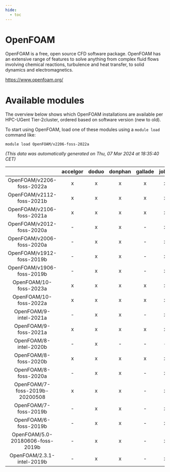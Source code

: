 ```yaml
---
hide:
  - toc
---
```


OpenFOAM
========


OpenFOAM is a free, open source CFD software package. OpenFOAM has an extensive range of features to solve anything from complex fluid flows involving chemical reactions, turbulence and heat transfer, to solid dynamics and electromagnetics.

https://www.openfoam.org/
# Available modules


The overview below shows which OpenFOAM installations are available per HPC-UGent Tier-2cluster, ordered based on software version (new to old).

To start using OpenFOAM, load one of these modules using a `module load` command like:

```shell
module load OpenFOAM/v2206-foss-2022a
```

*(This data was automatically generated on Thu, 07 Mar 2024 at 18:35:40 CET)*  

| |accelgor|doduo|donphan|gallade|joltik|skitty|
| :---: | :---: | :---: | :---: | :---: | :---: | :---: |
|OpenFOAM/v2206-foss-2022a|x|x|x|x|x|x|
|OpenFOAM/v2112-foss-2021b|x|x|x|x|x|x|
|OpenFOAM/v2106-foss-2021a|x|x|x|x|x|x|
|OpenFOAM/v2012-foss-2020a|-|x|x|-|x|x|
|OpenFOAM/v2006-foss-2020a|-|x|x|-|x|x|
|OpenFOAM/v1912-foss-2019b|-|x|x|-|x|x|
|OpenFOAM/v1906-foss-2019b|-|x|x|-|x|x|
|OpenFOAM/10-foss-2023a|x|x|x|x|x|x|
|OpenFOAM/10-foss-2022a|x|x|x|x|x|x|
|OpenFOAM/9-intel-2021a|-|x|x|-|x|x|
|OpenFOAM/9-foss-2021a|x|x|x|x|x|x|
|OpenFOAM/8-intel-2020b|-|x|-|-|-|-|
|OpenFOAM/8-foss-2020b|x|x|x|x|x|x|
|OpenFOAM/8-foss-2020a|-|x|x|-|x|x|
|OpenFOAM/7-foss-2019b-20200508|x|x|x|-|x|x|
|OpenFOAM/7-foss-2019b|-|x|x|-|x|x|
|OpenFOAM/6-foss-2019b|-|x|x|-|x|x|
|OpenFOAM/5.0-20180606-foss-2019b|-|x|x|-|x|x|
|OpenFOAM/2.3.1-intel-2019b|-|x|x|-|x|x|
